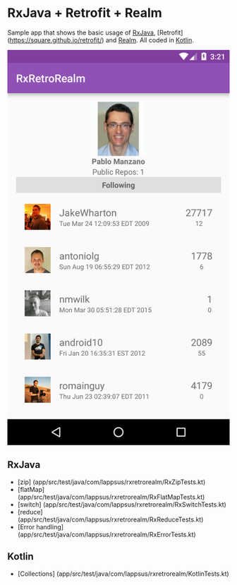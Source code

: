 # RxJava + Retrofit + Realm

Sample app that shows the basic usage of [RxJava](https://github.com/ReactiveX/RxJava), [Retrofit] (https://square.github.io/retrofit/) and [Realm](https://github.com/realm/realm-java). 
All coded in [Kotlin](https://kotlinlang.org/).

![Screenshot](app/src/main/resources/screenshot.png)

## RxJava
* [zip] (app/src/test/java/com/lappsus/rxretrorealm/RxZipTests.kt)
* [flatMap] (app/src/test/java/com/lappsus/rxretrorealm/RxFlatMapTests.kt)
* [switch] (app/src/test/java/com/lappsus/rxretrorealm/RxSwitchTests.kt)
* [reduce] (app/src/test/java/com/lappsus/rxretrorealm/RxReduceTests.kt)
* [Error handling] (app/src/test/java/com/lappsus/rxretrorealm/RxErrorTests.kt)

## Kotlin
* [Collections] (app/src/test/java/com/lappsus/rxretrorealm/KotlinTests.kt)


